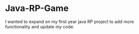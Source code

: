 # Java-RP-Game
I wanted to expand on my first year java RP project to add more functionality and update my code. 
